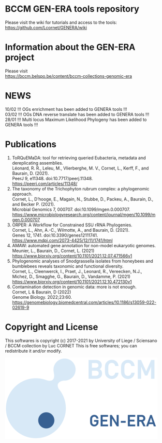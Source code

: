 
# BCCM GEN-ERA tools repository

Please visit the wiki for tutorials and access to the tools:
https://github.com/Lcornet/GENERA/wiki  

# Information about the GEN-ERA project
Please visit  
https://bccm.belspo.be/content/bccm-collections-genomic-era  

# NEWS
10/02 !!!  OGs enrichment has been added to GENERA tools !!!  
03/02 !!!  OGs DNA reverse translate has been added to GENERA tools !!!  
28/01 !!!  Multi locus Maximum Likelihood Phylogeny has been added to GENERA tools !!!

# Publications
1. ToRQuEMaDA: tool for retrieving queried Eubacteria, metadata and dereplicating assemblies.  
   Léonard, R. R., Leleu, M., Vlierberghe, M. V., Cornet, L., Kerff, F., and Baurain, D. (2021).  
   PeerJ 9, e11348. doi:10.7717/peerj.11348.  
   https://peerj.com/articles/11348/  
2. The taxonomy of the Trichophyton rubrum complex: a phylogenomic approach.  
   Cornet, L., D’hooge, E., Magain, N., Stubbe, D., Packeu, A., Baurain, D., and Becker P. (2021).  
   Microbial Genomics 7, 000707. doi:10.1099/mgen.0.000707.  
   https://www.microbiologyresearch.org/content/journal/mgen/10.1099/mgen.0.000707  
3. ORPER: A Workflow for Constrained SSU rRNA Phylogenies.  
   Cornet, L., Ahn, A.-C., Wilmotte, A., and Baurain, D. (2021).  
   Genes 12, 1741. doi:10.3390/genes12111741.  
   https://www.mdpi.com/2073-4425/12/11/1741/html  
4. AMAW: automated gene annotation for non-model eukaryotic genomes.  
   Meunier, L., Baurain, D., Cornet, L. (2021)  
   https://www.biorxiv.org/content/10.1101/2021.12.07.471566v1  
5. Phylogenomic analyses of Snodgrassella isolates from honeybees and bumblebees reveals taxonomic and functional diversity.  
   Cornet, L.,  Cleenwerck, I., Praet, J., Leonard, R., Vereecken, N.J., Michez, D., Smagghe, G., Baurain, D., Vandamme, P. (2021)  
   https://www.biorxiv.org/content/10.1101/2021.12.10.472130v1  
6. Contamination detection in genomic data: more is not enough.   
   Cornet, L & Baurain, D (2022)   
   Genome Biology. 2022;23:60.  
   https://genomebiology.biomedcentral.com/articles/10.1186/s13059-022-02619-9  

# Copyright and License

This softwares is copyright (c) 2017-2021 by University of Liege / Sciensano / BCCM collection by Luc CORNET
This is free softwares; you can redistribute it and/or modify.

![BCCM](https://github.com/Lcornet/GENERA/blob/main/images/GENERA-logo.png)  
